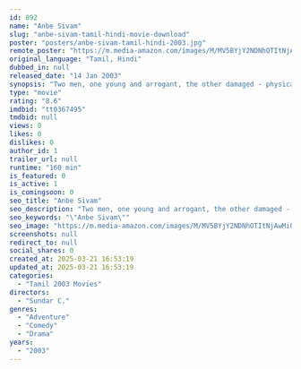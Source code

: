```yaml
---
id: 892
name: "Anbe Sivam"
slug: "anbe-sivam-tamil-hindi-movie-download"
poster: "posters/anbe-sivam-tamil-hindi-2003.jpg"
remote_poster: "https://m.media-amazon.com/images/M/MV5BYjY2NDNhOTItNjAwMi00ZjA0LTkzOGYtNWJkZmZiN2FlODU4XkEyXkFqcGdeQXVyMTEzNzg0Mjkx._V1_SX300.jpg"
original_language: "Tamil, Hindi"
dubbed_in: null
released_date: "14 Jan 2003"
synopsis: "Two men, one young and arrogant, the other damaged - physically but not spiritually - by life, are thrown together by circumstances, and find that they are in some ways bound together by fate."
type: "movie"
rating: "8.6"
imdbid: "tt0367495"
tmdbid: null
views: 0
likes: 0
dislikes: 0
author_id: 1
trailer_url: null
runtime: "160 min"
is_featured: 0
is_active: 1
is_comingsoon: 0
seo_title: "Anbe Sivam"
seo_description: "Two men, one young and arrogant, the other damaged - physically but not spiritually - by life, are thrown together by circumstances, and find that they are in some ways bound together by fate."
seo_keywords: "\"Anbe Sivam\""
seo_image: "https://m.media-amazon.com/images/M/MV5BYjY2NDNhOTItNjAwMi00ZjA0LTkzOGYtNWJkZmZiN2FlODU4XkEyXkFqcGdeQXVyMTEzNzg0Mjkx._V1_SX300.jpg"
screenshots: null
redirect_to: null
social_shares: 0
created_at: 2025-03-21 16:53:19
updated_at: 2025-03-21 16:53:19
categories:
  - "Tamil 2003 Movies"
directors:
  - "Sundar C."
genres:
  - "Adventure"
  - "Comedy"
  - "Drama"
years:
  - "2003"
---
```


